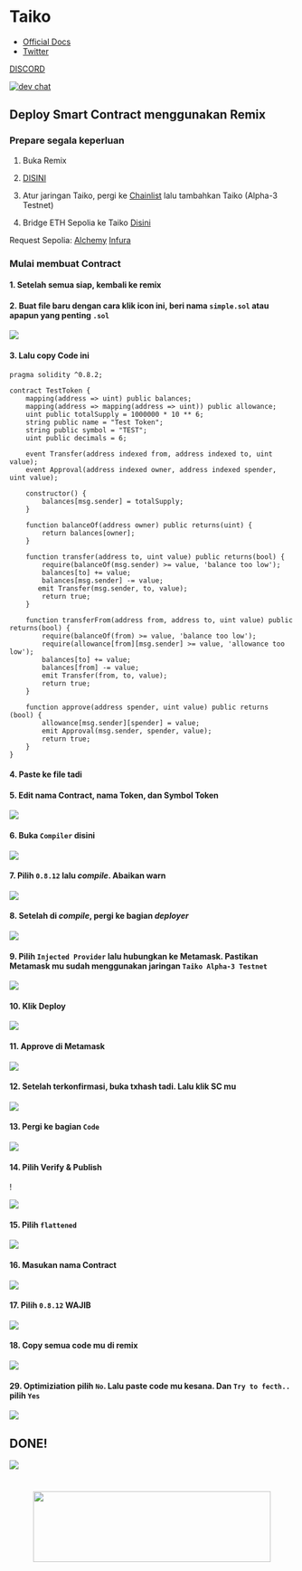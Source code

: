 # Taiko

- [Official Docs](https://taiko.xyz/docs/guides)
- [Twitter](https://twitter.com/taikoxyz)

[DISCORD](https://discord.gg/taikoxyz)

[![dev chat](https://discordapp.com/api/guilds/984015101017346058/widget.png?style=banner2)]([https://discord.gg/taikoxyz])



## Deploy Smart Contract menggunakan Remix

### Prepare segala keperluan

1. Buka Remix
2. [DISINI](https://remix.ethereum.org/)

3. Atur jaringan Taiko, pergi ke [Chainlist](https://chainlist.org/?testnets=true&search=Taiko) lalu tambahkan Taiko (Alpha-3 Testnet)

4. Bridge ETH Sepolia ke Taiko
[Disini](https://bridge.test.taiko.xyz/)

Request Sepolia: [Alchemy](https://sepoliafaucet.com/) [Infura](https://www.infura.io/faucet/sepolia)

### Mulai membuat Contract

#### 1. Setelah semua siap, kembali ke remix
#### 2. Buat file baru dengan cara klik icon ini, beri nama `simple.sol` atau apapun yang penting `.sol`
<p align="left"><img height="auto" width="auto" src="https://github.com/Megumiiiiii/Taiko-Node/assets/98658943/7122db47-6f9b-4e12-97ad-361b78d85324">

#### 3. Lalu copy Code ini
```
pragma solidity ^0.8.2;

contract TestToken {
    mapping(address => uint) public balances;
    mapping(address => mapping(address => uint)) public allowance;
    uint public totalSupply = 1000000 * 10 ** 6;
    string public name = "Test Token";
    string public symbol = "TEST";
    uint public decimals = 6;
    
    event Transfer(address indexed from, address indexed to, uint value);
    event Approval(address indexed owner, address indexed spender, uint value);
    
    constructor() {
        balances[msg.sender] = totalSupply;
    }
    
    function balanceOf(address owner) public returns(uint) {
        return balances[owner];
    }
    
    function transfer(address to, uint value) public returns(bool) {
        require(balanceOf(msg.sender) >= value, 'balance too low');
        balances[to] += value;
        balances[msg.sender] -= value;
       emit Transfer(msg.sender, to, value);
        return true;
    }
    
    function transferFrom(address from, address to, uint value) public returns(bool) {
        require(balanceOf(from) >= value, 'balance too low');
        require(allowance[from][msg.sender] >= value, 'allowance too low');
        balances[to] += value;
        balances[from] -= value;
        emit Transfer(from, to, value);
        return true;   
    }
    
    function approve(address spender, uint value) public returns (bool) {
        allowance[msg.sender][spender] = value;
        emit Approval(msg.sender, spender, value);
        return true;   
    }
}
```

#### 4. Paste ke file tadi
#### 5. Edit nama Contract, nama Token, dan Symbol Token
<p align="left"><img height="auto" width="auto" src="https://github.com/Megumiiiiii/Taiko-Node/assets/98658943/734211cb-cd79-4d37-84e6-17edfe021362">

#### 6. Buka `Compiler` disini
<p align="left"><img height="auto" width="auto" src="https://github.com/Megumiiiiii/Taiko-Node/assets/98658943/627b1dd5-f232-4eb4-bc33-214988058362">

#### 7. Pilih `0.8.12` lalu *compile*. Abaikan warn
<p align="left"><img height="auto" width="auto" src="https://github.com/Megumiiiiii/Taiko-Node/assets/98658943/99a42094-3ad5-4ea4-9e4d-189df67493c7">

#### 8. Setelah di *compile*, pergi ke bagian *deployer*
<p align="left"><img height="auto" width="auto" src="https://github.com/Megumiiiiii/Taiko-Node/assets/98658943/e3dc23cb-0c25-4d98-91f2-3afa518500c8">

#### 9. Pilih `Injected Provider` lalu hubungkan ke Metamask. Pastikan Metamask mu sudah menggunakan jaringan `Taiko Alpha-3 Testnet`
<p align="left"><img height="auto" width="auto" src="https://github.com/Megumiiiiii/Taiko-Node/assets/98658943/12e0be8f-7aa6-4268-96fd-a6306f82c618">

#### 10. Klik Deploy
<p align="left"><img height="auto" width="auto" src="https://github.com/Megumiiiiii/Taiko-Node/assets/98658943/c9d12c85-d9e8-45c2-8d77-ff11bb812fcf">

#### 11. Approve di Metamask
<p align="left"><img height="auto" width="auto" src="https://github.com/Megumiiiiii/Taiko-Node/assets/98658943/0eed8d1e-e85e-4c80-98fe-0036279acbec">

#### 12. Setelah terkonfirmasi, buka txhash tadi. Lalu klik SC mu
<p align="left"><img height="auto" width="auto" src="https://github.com/Megumiiiiii/Taiko-Node/assets/98658943/5032e311-8237-47ae-b260-f8b8985afbb3">

#### 13. Pergi ke bagian `Code`
<p align="left"><img height="auto" width="auto" src="https://github.com/Megumiiiiii/Taiko-Node/assets/98658943/85c74394-d2a2-4a3c-a033-f9c836bbd175">

#### 14. Pilih **Verify & Publish**
!<p align="left"><img height="auto" width="auto" src="https://github.com/Megumiiiiii/Taiko-Node/assets/98658943/094505fe-9dcf-42a5-a258-b3e23b83067b">

#### 15. Pilih `flattened`
<p align="left"><img height="auto" width="auto" src="https://github.com/Megumiiiiii/Taiko-Node/assets/98658943/b6236cb7-e8bd-44a1-a48d-5599b7c21dff">

#### 16. Masukan nama Contract
<p align="left"><img height="auto" width="auto" src="https://github.com/Megumiiiiii/Taiko-Node/assets/98658943/80be4f68-9b30-4172-aac3-337d66459332">

#### 17. Pilih `0.8.12` **WAJIB**
<p align="left"><img height="auto" width="auto" src="https://github.com/Megumiiiiii/Taiko-Node/assets/98658943/3ef6c077-3f3c-4c5c-8686-b750591ebe12">

#### 18. Copy semua code mu di remix
<p align="left"><img height="auto" width="auto" src="https://github.com/Megumiiiiii/Taiko-Node/assets/98658943/92dadb52-7615-487b-95bc-ed1e31064891">

#### 29. Optimiziation pilih `No`. Lalu paste code mu kesana. Dan `Try to fecth..` pilih `Yes`
<p align="left"><img height="auto" width="auto" src="https://github.com/Megumiiiiii/Taiko-Node/assets/98658943/f1a541fb-254e-42c8-8de4-d5a2f6164063">

## DONE!
<p align="left"><img height="auto" width="auto" src="https://github.com/Megumiiiiii/Taiko-Node/assets/98658943/f6e5602f-1cb9-4f5a-9b67-b6c464156de6">


#


<div id="header" align="center">
  <img src="https://media.giphy.com/media/v1.Y2lkPTc5MGI3NjExMzNmZTIxZmE3ZmY3MzRiMDcwNDJhYTQ5ZmNlY2YxMWE1OWIyYmVkNSZlcD12MV9pbnRlcm5hbF9naWZzX2dpZklkJmN0PWc/mVBlqOD4ra9jQiI3cC/giphy.gif" height="125" width="420"/>
</div>





























